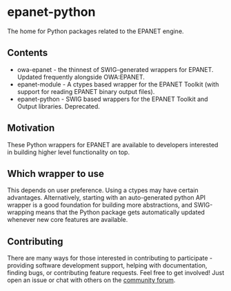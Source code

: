# epanet-python
The home for Python packages related to the EPANET engine.


## Contents
* owa-epanet - the thinnest of SWIG-generated wrappers for EPANET. Updated frequently alongside OWA:EPANET.
* epanet-module - A ctypes based wrapper for the EPANET Toolkit (with support for reading EPANET binary output files).
* epanet-python - SWIG based wrappers for the EPANET Toolkit and Output libraries. Deprecated.


## Motivation
These Python wrappers for EPANET are available to developers interested in building higher level functionality on top.

## Which wrapper to use
This depends on user preference. Using a ctypes may have certain advantages. Alternatively, starting with an auto-generated python API wrapper is a good foundation for building more abstractions, and SWIG-wrapping means that the Python package gets automatically updated whenever new core features are available.

## Contributing
There are many ways for those interested in contributing to participate - providing software development support, helping with documentation, finding bugs, or contributing feature requests. Feel free to get involved! Just open an issue or chat with others on the [community forum](http://community.wateranalytics.org).
